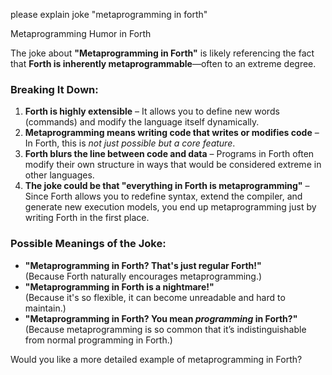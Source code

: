 please explain joke "metaprogramming in forth"

Metaprogramming Humor in Forth

The joke about **"Metaprogramming in Forth"** is likely referencing the fact that **Forth is inherently metaprogrammable**—often to an extreme degree.

### Breaking It Down:

1. **Forth is highly extensible** – It allows you to define new words (commands) and modify the language itself dynamically.
2. **Metaprogramming means writing code that writes or modifies code** – In Forth, this is *not just possible but a core feature*.
3. **Forth blurs the line between code and data** – Programs in Forth often modify their own structure in ways that would be considered extreme in other languages.
4. **The joke could be that "everything in Forth is metaprogramming"** – Since Forth allows you to redefine syntax, extend the compiler, and generate new execution models, you end up metaprogramming just by writing Forth in the first place.

### Possible Meanings of the Joke:
- **"Metaprogramming in Forth? That's just regular Forth!"**  
  (Because Forth naturally encourages metaprogramming.)
- **"Metaprogramming in Forth is a nightmare!"**  
  (Because it's so flexible, it can become unreadable and hard to maintain.)
- **"Metaprogramming in Forth? You mean *programming* in Forth?"**  
  (Because metaprogramming is so common that it’s indistinguishable from normal programming in Forth.)

Would you like a more detailed example of metaprogramming in Forth?
